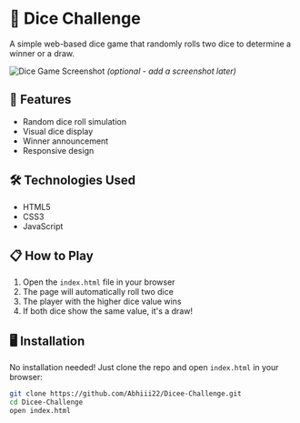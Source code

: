 # 🎲 Dice Challenge

A simple web-based dice game that randomly rolls two dice to determine a winner or a draw.

![Dice Game Screenshot](dice-screenshot.png) *(optional - add a screenshot later)*

## 🚀 Features
- Random dice roll simulation
- Visual dice display
- Winner announcement
- Responsive design

## 🛠️ Technologies Used
- HTML5
- CSS3
- JavaScript

## 📋 How to Play
1. Open the `index.html` file in your browser
2. The page will automatically roll two dice
3. The player with the higher dice value wins
4. If both dice show the same value, it's a draw!

## 🖥️ Installation
No installation needed! Just clone the repo and open `index.html` in your browser:

```bash
git clone https://github.com/Abhiii22/Dicee-Challenge.git
cd Dicee-Challenge
open index.html
